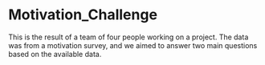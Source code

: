 # Motivation_Challenge
This is the result of a team of four people working on a project. The data was from a motivation survey, and we aimed to answer two main questions based on the available data.
